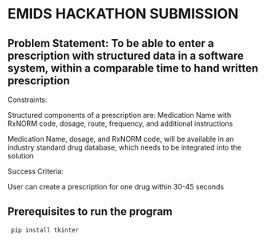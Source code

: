 # EMIDS HACKATHON SUBMISSION

## Problem Statement: To be able to enter a prescription with structured data in a software system, within a comparable time to hand written prescription

Constraints:

Structured components of a prescription are: Medication Name with RxNORM code, dosage, route, frequency, and additional
instructions

Medication Name, dosage, and RxNORM code, will be available in an industry standard drug database, which needs to be integrated
into the solution

Success Criteria:

User can create a prescription for one drug within 30-45 seconds

## Prerequisites to run the program

<code> pip install tkinter </code>


